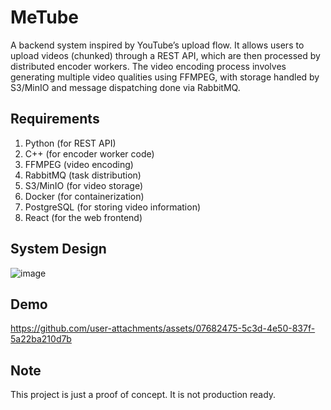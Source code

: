 # MeTube
A backend system inspired by YouTube’s upload flow. It allows users to upload videos (chunked) through a REST API, which are then processed by distributed encoder workers. The video encoding process involves generating multiple video qualities using FFMPEG, with storage handled by S3/MinIO and message dispatching done via RabbitMQ.

## Requirements
1. Python (for REST API)
2. C++ (for encoder worker code)
3. FFMPEG (video encoding)
4. RabbitMQ (task distribution)
5. S3/MinIO (for video storage)
6. Docker (for containerization)
7. PostgreSQL (for storing video information)
8. React (for the web frontend)

## System Design
![image](https://github.com/user-attachments/assets/11e3bd72-51fb-4221-aca6-193a57419c88)


## Demo

https://github.com/user-attachments/assets/07682475-5c3d-4e50-837f-5a22ba210d7b


## Note
This project is just a proof of concept. It is not production ready.
